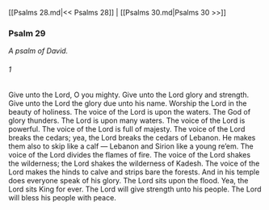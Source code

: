 [[Psalms 28.md|<< Psalms 28]]  |  [[Psalms 30.md|Psalms 30 >>]]

### Psalm 29

*A psalm of David.*

###### 1
Give unto the Lord, O you mighty. Give unto the Lord glory and strength. Give unto the Lord the glory due unto his name. Worship the Lord in the beauty of holiness. The voice of the Lord is upon the waters. The God of glory thunders. The Lord is upon many waters. The voice of the Lord is powerful. The voice of the Lord is full of majesty. The voice of the Lord breaks the cedars; yea, the Lord breaks the cedars of Lebanon. He makes them also to skip like a calf — Lebanon and Sirion like a young re’em. The voice of the Lord divides the flames of fire. The voice of the Lord shakes the wilderness; the Lord shakes the wilderness of Kadesh. The voice of the Lord makes the hinds to calve and strips bare the forests. And in his temple does everyone speak of his glory. The Lord sits upon the flood. Yea, the Lord sits King for ever. The Lord will give strength unto his people. The Lord will bless his people with peace.